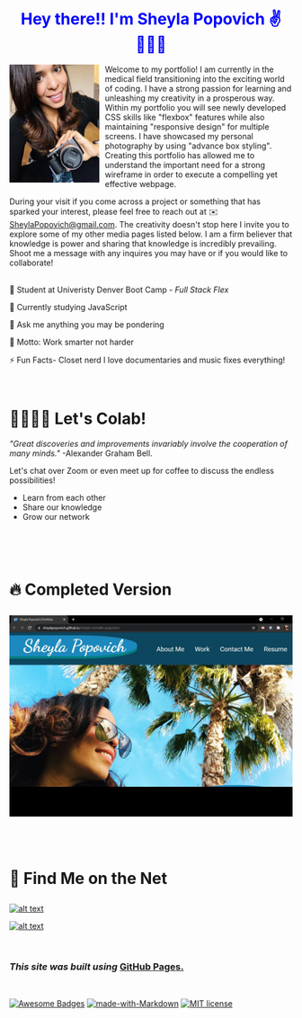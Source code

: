 <h1 align="center" style="color:blue"> Hey there!! I'm Sheyla Popovich ✌️👩🏻‍💻 </h1>

<img align="left" src="assets\images\me_camera.jpg" width="160" height="210" style="margin-right: 10px"/> <p> Welcome to my portfolio! I am currently in the medical field transitioning into the  exciting world of coding. I have a strong passion for learning and unleashing my creativity in a prosperous way. Within my portfolio you will see newly developed CSS skills like "flexbox" features while also maintaining "responsive design" for multiple screens. I have showcased my personal photography by using "advance box styling". Creating this portfolio has allowed me to understand the important need for a strong wireframe in order to execute a compelling yet effective webpage.  

During your visit if you come across a project or something that has sparked your interest, please feel free to reach out at ✉️ SheylaPopovich@gmail.com. The creativity doesn't stop here I invite you to explore some of my other media pages listed below. I am a firm believer that knowledge is power and sharing that knowledge is incredibly prevailing. Shoot me a message with any inquires you may have or if you would like to collaborate!</p>
<br>
💼 Student at Univeristy Denver Boot Camp - _Full Stack Flex_

🚧 Currently studying JavaScript

💬 Ask me anything you may be pondering 

🎯 Motto: Work smarter not harder

⚡ Fun Facts- Closet nerd I love documentaries and music fixes everything! 
<br>
<br>
<br>
# 🤜🏻🤛🏻 Let's Colab!

_"Great discoveries and improvements invariably involve the cooperation of many minds."_ <span>-Alexander Graham Bell.</span>

Let's chat over Zoom or even meet up for coffee to discuss the endless possibilities!
  *  Learn from each other
  *  Share our knowledge
  *  Grow our network
<br>
<br>
<br>

# <p style="color:">🔥 Completed Version</p>
<img src="assets\images\portfolio-screenshot.jpg">

<br>
</br>
<br>
</br>

# <p style="color:">👀 Find Me on the Net</p> 
[2.1]: http://i.imgur.com/P3YfQoD.png (facebook icon with  padding) 
[![alt text][2.1]][2]

[2]: https://www.facebook.com/sheyla.michelle.303


[1.1]: http://i.imgur.com/tXSoThF.png (twitter icon with padding)
[![alt text][1.1]][1]

[1]: https://twitter.com/PopovichSheyla

<br>


### _This site was built using_ [GitHub Pages.](https://sheylapopovich.github.io/sheyla-michelle-popovich/)

<br>

[![Awesome Badges](https://img.shields.io/badge/badges-awesome-green.svg)](https://github.com/Naereen/badges) [![made-with-Markdown](https://img.shields.io/badge/Made%20with-Markdown-1f425f.svg)](http://commonmark.org) [![MIT license](https://img.shields.io/badge/License-MIT-blue.svg)](https://lbesson.mit-license.org/)


 